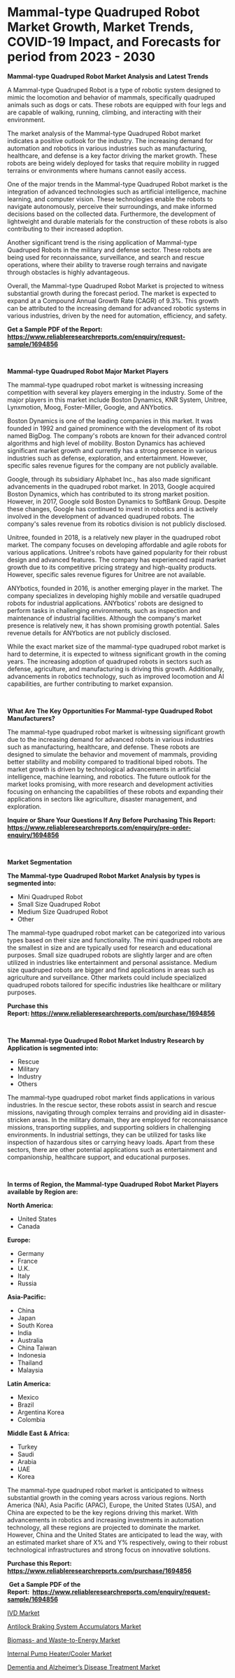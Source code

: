 <p><h1>Mammal-type Quadruped Robot Market Growth, Market Trends, COVID-19 Impact, and Forecasts for period from 2023 - 2030</h1></p><p><strong>Mammal-type Quadruped Robot Market Analysis and Latest Trends</strong></p>
<p><p>A Mammal-type Quadruped Robot is a type of robotic system designed to mimic the locomotion and behavior of mammals, specifically quadruped animals such as dogs or cats. These robots are equipped with four legs and are capable of walking, running, climbing, and interacting with their environment.</p><p>The market analysis of the Mammal-type Quadruped Robot market indicates a positive outlook for the industry. The increasing demand for automation and robotics in various industries such as manufacturing, healthcare, and defense is a key factor driving the market growth. These robots are being widely deployed for tasks that require mobility in rugged terrains or environments where humans cannot easily access.</p><p>One of the major trends in the Mammal-type Quadruped Robot market is the integration of advanced technologies such as artificial intelligence, machine learning, and computer vision. These technologies enable the robots to navigate autonomously, perceive their surroundings, and make informed decisions based on the collected data. Furthermore, the development of lightweight and durable materials for the construction of these robots is also contributing to their increased adoption.</p><p>Another significant trend is the rising application of Mammal-type Quadruped Robots in the military and defense sector. These robots are being used for reconnaissance, surveillance, and search and rescue operations, where their ability to traverse rough terrains and navigate through obstacles is highly advantageous.</p><p>Overall, the Mammal-type Quadruped Robot Market is projected to witness substantial growth during the forecast period. The market is expected to expand at a Compound Annual Growth Rate (CAGR) of 9.3%. This growth can be attributed to the increasing demand for advanced robotic systems in various industries, driven by the need for automation, efficiency, and safety.</p></p>
<p><strong>Get a Sample PDF of the Report:&nbsp; <a href="https://www.reliableresearchreports.com/enquiry/request-sample/1694856">https://www.reliableresearchreports.com/enquiry/request-sample/1694856</a></strong></p>
<p>&nbsp;</p>
<p><strong>Mammal-type Quadruped Robot Major Market Players</strong></p>
<p><p>The mammal-type quadruped robot market is witnessing increasing competition with several key players emerging in the industry. Some of the major players in this market include Boston Dynamics, KNR System, Unitree, Lynxmotion, Moog, Foster-Miller, Google, and ANYbotics.</p><p>Boston Dynamics is one of the leading companies in this market. It was founded in 1992 and gained prominence with the development of its robot named BigDog. The company's robots are known for their advanced control algorithms and high level of mobility. Boston Dynamics has achieved significant market growth and currently has a strong presence in various industries such as defense, exploration, and entertainment. However, specific sales revenue figures for the company are not publicly available.</p><p>Google, through its subsidiary Alphabet Inc., has also made significant advancements in the quadruped robot market. In 2013, Google acquired Boston Dynamics, which has contributed to its strong market position. However, in 2017, Google sold Boston Dynamics to SoftBank Group. Despite these changes, Google has continued to invest in robotics and is actively involved in the development of advanced quadruped robots. The company's sales revenue from its robotics division is not publicly disclosed.</p><p>Unitree, founded in 2018, is a relatively new player in the quadruped robot market. The company focuses on developing affordable and agile robots for various applications. Unitree's robots have gained popularity for their robust design and advanced features. The company has experienced rapid market growth due to its competitive pricing strategy and high-quality products. However, specific sales revenue figures for Unitree are not available.</p><p>ANYbotics, founded in 2016, is another emerging player in the market. The company specializes in developing highly mobile and versatile quadruped robots for industrial applications. ANYbotics' robots are designed to perform tasks in challenging environments, such as inspection and maintenance of industrial facilities. Although the company's market presence is relatively new, it has shown promising growth potential. Sales revenue details for ANYbotics are not publicly disclosed.</p><p>While the exact market size of the mammal-type quadruped robot market is hard to determine, it is expected to witness significant growth in the coming years. The increasing adoption of quadruped robots in sectors such as defense, agriculture, and manufacturing is driving this growth. Additionally, advancements in robotics technology, such as improved locomotion and AI capabilities, are further contributing to market expansion.</p></p>
<p>&nbsp;</p>
<p><strong>What Are The Key Opportunities For Mammal-type Quadruped Robot Manufacturers?</strong></p>
<p><p>The mammal-type quadruped robot market is witnessing significant growth due to the increasing demand for advanced robots in various industries such as manufacturing, healthcare, and defense. These robots are designed to simulate the behavior and movement of mammals, providing better stability and mobility compared to traditional biped robots. The market growth is driven by technological advancements in artificial intelligence, machine learning, and robotics. The future outlook for the market looks promising, with more research and development activities focusing on enhancing the capabilities of these robots and expanding their applications in sectors like agriculture, disaster management, and exploration.</p></p>
<p><strong>Inquire or Share Your Questions If Any Before Purchasing This Report: <a href="https://www.reliableresearchreports.com/enquiry/pre-order-enquiry/1694856">https://www.reliableresearchreports.com/enquiry/pre-order-enquiry/1694856</a></strong></p>
<p>&nbsp;</p>
<p><strong>Market Segmentation</strong></p>
<p><strong>The Mammal-type Quadruped Robot Market Analysis by types is segmented into:</strong></p>
<p><ul><li>Mini Quadruped Robot</li><li>Small Size Quadruped Robot</li><li>Medium Size Quadruped Robot</li><li>Other</li></ul></p>
<p><p>The mammal-type quadruped robot market can be categorized into various types based on their size and functionality. The mini quadruped robots are the smallest in size and are typically used for research and educational purposes. Small size quadruped robots are slightly larger and are often utilized in industries like entertainment and personal assistance. Medium size quadruped robots are bigger and find applications in areas such as agriculture and surveillance. Other markets could include specialized quadruped robots tailored for specific industries like healthcare or military purposes.</p></p>
<p><strong>Purchase this Report:&nbsp;<a href="https://www.reliableresearchreports.com/purchase/1694856">https://www.reliableresearchreports.com/purchase/1694856</a></strong></p>
<p>&nbsp;</p>
<p><strong>The Mammal-type Quadruped Robot Market Industry Research by Application is segmented into:</strong></p>
<p><ul><li>Rescue</li><li>Military</li><li>Industry</li><li>Others</li></ul></p>
<p><p>The mammal-type quadruped robot market finds applications in various industries. In the rescue sector, these robots assist in search and rescue missions, navigating through complex terrains and providing aid in disaster-stricken areas. In the military domain, they are employed for reconnaissance missions, transporting supplies, and supporting soldiers in challenging environments. In industrial settings, they can be utilized for tasks like inspection of hazardous sites or carrying heavy loads. Apart from these sectors, there are other potential applications such as entertainment and companionship, healthcare support, and educational purposes.</p></p>
<p>&nbsp;</p>
<p><strong>In terms of Region, the Mammal-type Quadruped Robot Market Players available by Region are:</strong></p>
<p>
    <p> <strong> North America: </strong>
        <ul>
            <li>United States</li>
            <li>Canada</li>
        </ul>
        </p> 
    <p> <strong> Europe: </strong>
        <ul>
            <li>Germany</li>
            <li>France</li>
            <li>U.K.</li>
            <li>Italy</li>
            <li>Russia</li>
        </ul>
        </p> 
    <p> <strong> Asia-Pacific: </strong>
        <ul>
            <li>China</li>
            <li>Japan</li>
            <li>South Korea</li>
            <li>India</li>
            <li>Australia</li>
            <li>China Taiwan</li>
            <li>Indonesia</li>
            <li>Thailand</li>
            <li>Malaysia</li>
        </ul>
        </p> 
    <p> <strong> Latin America: </strong>
        <ul>
            <li>Mexico</li>
            <li>Brazil</li>
            <li>Argentina Korea</li>
            <li>Colombia</li>
        </ul>
        </p> 
    <p> <strong> Middle East & Africa: </strong>
        <ul>
            <li>Turkey</li>
            <li>Saudi</li>
            <li>Arabia</li>
            <li>UAE</li>
            <li>Korea</li>
        </ul>
    </p>
    </p>
<p><p>The mammal-type quadruped robot market is anticipated to witness substantial growth in the coming years across various regions. North America (NA), Asia Pacific (APAC), Europe, the United States (USA), and China are expected to be the key regions driving this market. With advancements in robotics and increasing investments in automation technology, all these regions are projected to dominate the market. However, China and the United States are anticipated to lead the way, with an estimated market share of X% and Y% respectively, owing to their robust technological infrastructures and strong focus on innovative solutions.</p></p>
<p><strong>Purchase this Report: <a href="https://www.reliableresearchreports.com/purchase/1694856">https://www.reliableresearchreports.com/purchase/1694856</a></strong></p>
<p>&nbsp;<strong>Get a Sample PDF of the Report:&nbsp;&nbsp;<a href="https://www.reliableresearchreports.com/enquiry/request-sample/1694856">https://www.reliableresearchreports.com/enquiry/request-sample/1694856</a></strong></p>
<p><strong></strong></p>
<p><p><a href="https://www.linkedin.com/pulse/ivd-market-share-amp-new-trends-analysis-report-type-hnp9e/">IVD Market</a></p><p><a href="https://github.com/YashRP12/Market-Research-Report-List-1/blob/main/antilock-braking-system-accumulators-market.md">Antilock Braking System Accumulators Market</a></p><p><a href="https://medium.com/@prachi.reportprime/biomass-and-waste-to-energy-market-competitive-analysis-market-trends-and-forecast-to-2030-b9cfd6bf1031">Biomass- and Waste-to-Energy Market</a></p><p><a href="https://github.com/Chiragrp24/Market-Research-Report-List-1/blob/main/internal-pump-heatercooler-market.md">Internal Pump Heater/Cooler Market</a></p><p><a href="https://medium.com/@rahul.reportprime/dementia-and-alzheimers-disease-treatment-market-trends-forecast-and-competitive-analysis-to-cb62ec11a9e7">Dementia and Alzheimer’s Disease Treatment Market</a></p></p>